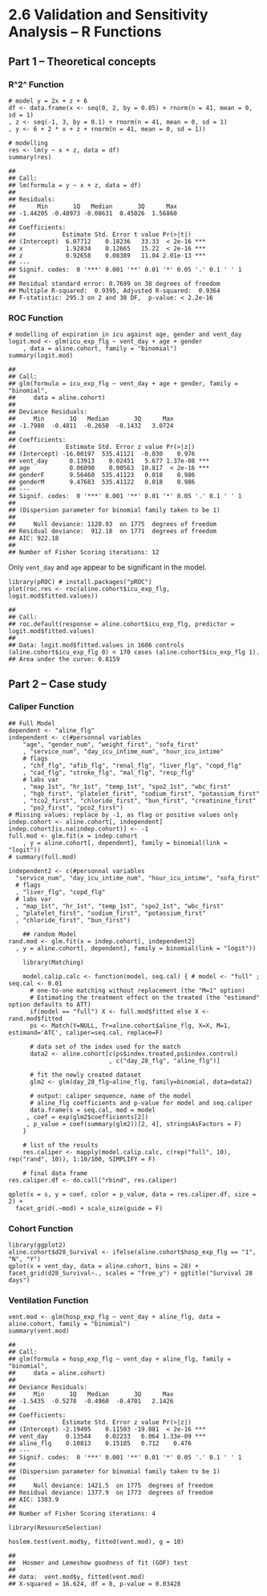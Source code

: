 # 2.6 Validation and Sensitivity Analysis – R Functions

## Part 1 – Theoretical concepts

### R^2^ Function

    # model y = 2x + z + 6
    df <- data.frame(x <- seq(0, 2, by = 0.05) + rnorm(n = 41, mean = 0, sd = 1)
    , z <- seq(-1, 3, by = 0.1) + rnorm(n = 41, mean = 0, sd = 1)
    , y <- 6 + 2 * x + z + rnorm(n = 41, mean = 0, sd = 1))

    # modelling 
    res <- lm(y ~ x + z, data = df)
    summary(res)

    ## 
    ## Call:
    ## lm(formula = y ~ x + z, data = df)
    ## 
    ## Residuals:
    ##      Min       1Q   Median       3Q      Max 
    ## -1.44205 -0.48973 -0.08631  0.45026  1.56860 
    ## 
    ## Coefficients:
    ##             Estimate Std. Error t value Pr(>|t|)    
    ## (Intercept)  6.07712    0.18236   33.33  < 2e-16 ***
    ## x            1.92834    0.12665   15.22  < 2e-16 ***
    ## z            0.92658    0.08389   11.04 2.01e-13 ***
    ## ---
    ## Signif. codes:  0 '***' 0.001 '**' 0.01 '*' 0.05 '.' 0.1 ' ' 1
    ## 
    ## Residual standard error: 0.7699 on 38 degrees of freedom
    ## Multiple R-squared:  0.9395, Adjusted R-squared:  0.9364 
    ## F-statistic: 295.3 on 2 and 38 DF,  p-value: < 2.2e-16

### ROC Function

    # modelling of expiration in icu against age, gender and vent_day
    logit.mod <- glm(icu_exp_flg ~ vent_day + age + gender
        , data = aline.cohort, family = "binomial")
    summary(logit.mod)

    ## 
    ## Call:
    ## glm(formula = icu_exp_flg ~ vent_day + age + gender, family = "binomial", 
    ##     data = aline.cohort)
    ## 
    ## Deviance Residuals: 
    ##     Min       1Q   Median       3Q      Max  
    ## -1.7980  -0.4811  -0.2650  -0.1432   3.0724  
    ## 
    ## Coefficients:
    ##              Estimate Std. Error z value Pr(>|z|)    
    ## (Intercept) -16.00197  535.41121  -0.030    0.976    
    ## vent_day      0.13913    0.02451   5.677 1.37e-08 ***
    ## age           0.06090    0.00563  10.817  < 2e-16 ***
    ## genderF       9.56460  535.41123   0.018    0.986    
    ## genderM       9.47683  535.41122   0.018    0.986    
    ## ---
    ## Signif. codes:  0 '***' 0.001 '**' 0.01 '*' 0.05 '.' 0.1 ' ' 1
    ## 
    ## (Dispersion parameter for binomial family taken to be 1)
    ## 
    ##     Null deviance: 1120.93  on 1775  degrees of freedom
    ## Residual deviance:  912.18  on 1771  degrees of freedom
    ## AIC: 922.18
    ## 
    ## Number of Fisher Scoring iterations: 12

Only `vent_day` and `age` appear to be significant in the model.

    library(pROC) # install.packages("pROC")
    plot(roc.res <- roc(aline.cohort$icu_exp_flg, logit.mod$fitted.values))

    ## 
    ## Call:
    ## roc.default(response = aline.cohort$icu_exp_flg, predictor = logit.mod$fitted.values)
    ## 
    ## Data: logit.mod$fitted.values in 1606 controls (aline.cohort$icu_exp_flg 0) < 170 cases (aline.cohort$icu_exp_flg 1).
    ## Area under the curve: 0.8159

## Part 2 – Case study

### Caliper Function

    ## Full Model
    dependent <- "aline_flg"
    independent <- c(#personnal variables
        "age", "gender_num", "weight_first", "sofa_first"
        , "service_num", "day_icu_intime_num", "hour_icu_intime"
        # flags
        , "chf_flg", "afib_flg", "renal_flg", "liver_flg", "copd_flg"
        , "cad_flg", "stroke_flg", "mal_flg", "resp_flg"
        # labs var
        , "map_1st", "hr_1st", "temp_1st", "spo2_1st", "wbc_first"
        , "hgb_first", "platelet_first", "sodium_first", "potassium_first"
        , "tco2_first", "chloride_first", "bun_first", "creatinine_first"
        , "po2_first", "pco2_first")
    # Missing values: replace by -1, as flag or positive values only
    indep.cohort <- aline.cohort[, independent]
    indep.cohort[is.na(indep.cohort)] <- -1
    full.mod <- glm.fit(x = indep.cohort
        , y = aline.cohort[, dependent], family = binomial(link = "logit"))
    # summary(full.mod)

    independent2 <- c(#personnal variables
      "service_num", "day_icu_intime_num", "hour_icu_intime", "sofa_first"
      # flags
      , "liver_flg", "copd_flg"
      # labs var
      , "map_1st", "hr_1st", "temp_1st", "spo2_1st", "wbc_first"
      , "platelet_first", "sodium_first", "potassium_first"
      , "chloride_first", "bun_first")

        ## random Model
    rand.mod <- glm.fit(x = indep.cohort[, independent2]
      , y = aline.cohort[, dependent], family = binomial(link = "logit"))

        library(Matching)

        model.calip.calc <- function(model, seq.cal) { # model <- "full" ; seq.cal <- 0.01
          # one-to-one matching without replacement (the "M=1" option)
          # Estimating the treatment effect on the treated (the "estimand" option defaults to ATT)
          if(model == "full") X <- full.mod$fitted else X <- rand.mod$fitted
          ps <- Match(Y=NULL, Tr=aline.cohort$aline_flg, X=X, M=1, estimand='ATC', caliper=seq.cal, replace=F)
          
          # data set of the index used for the match
          data2 <- aline.cohort[c(ps$index.treated,ps$index.control)
                                , c("day_28_flg", "aline_flg")]
          
          # fit the newly created dataset
          glm2 <- glm(day_28_flg~aline_flg, family=binomial, data=data2)
          
          # output: caliper sequence, name of the model
          # aline_flg coefficients and p-value for model and seq.caliper
          data.frame(s = seq.cal, mod = model
         , coef = exp(glm2$coefficients[2])
         , p_value = coef(summary(glm2))[2, 4], stringsAsFactors = F)
        }
        
        # list of the results
        res.caliper <- mapply(model.calip.calc, c(rep("full", 10), rep("rand", 10)), 1:10/100, SIMPLIFY = F)

        # final data frame
    res.caliper.df <- do.call("rbind", res.caliper)

    qplot(x = s, y = coef, color = p_value, data = res.caliper.df, size = 2) +
      facet_grid(.~mod) + scale_size(guide = F)

### Cohort Function

    library(ggplot2)
    aline.cohort$d28_Survival <- ifelse(aline.cohort$hosp_exp_flg == "1", "N", "Y")
    qplot(x = vent_day, data = aline.cohort, bins = 28) + facet_grid(d28_Survival~., scales = "free_y") + ggtitle("Survival 28 days")

### Ventilation Function

    vent.mod <- glm(hosp_exp_flg ~ vent_day + aline_flg, data = aline.cohort, family = "binomial")
    summary(vent.mod)

    ## 
    ## Call:
    ## glm(formula = hosp_exp_flg ~ vent_day + aline_flg, family = "binomial", 
    ##     data = aline.cohort)
    ## 
    ## Deviance Residuals: 
    ##     Min       1Q   Median       3Q      Max  
    ## -1.5435  -0.5278  -0.4960  -0.4701   2.1426  
    ## 
    ## Coefficients:
    ##             Estimate Std. Error z value Pr(>|z|)    
    ## (Intercept) -2.19495    0.11503 -19.081  < 2e-16 ***
    ## vent_day     0.13544    0.02233   6.064 1.33e-09 ***
    ## aline_flg    0.10813    0.15185   0.712    0.476    
    ## ---
    ## Signif. codes:  0 '***' 0.001 '**' 0.01 '*' 0.05 '.' 0.1 ' ' 1
    ## 
    ## (Dispersion parameter for binomial family taken to be 1)
    ## 
    ##     Null deviance: 1421.5  on 1775  degrees of freedom
    ## Residual deviance: 1377.9  on 1773  degrees of freedom
    ## AIC: 1383.9
    ## 
    ## Number of Fisher Scoring iterations: 4

    library(ResourceSelection)

    hoslem.test(vent.mod$y, fitted(vent.mod), g = 10)

    ## 
    ##  Hosmer and Lemeshow goodness of fit (GOF) test
    ## 
    ## data:  vent.mod$y, fitted(vent.mod)
    ## X-squared = 16.624, df = 8, p-value = 0.03428
